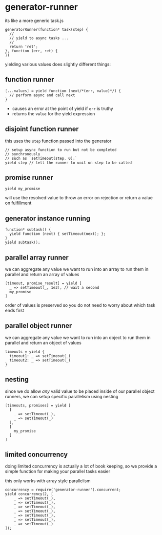 # generator-runner
its like a more generic task.js

```
generatorRunner(function* task(step) {
  //
  // yield to async tasks ...
  //
  return 'ret';
}, function (err, ret) {
})
```

yielding various values does slightly different things:

## function runner

```
[...values] = yield function (next/*(err, value)*/) {
  // perform async and call next
}
```

* causes an error at the point of yield if `err` is truthy
* returns the `value` for the yield expression 

## disjoint function runner

this uses the `step` function passed into the generator

```
// setup async function to run but not be completed
// synchronously
// such as `setTimeout(step, 0);`
yield step // tell the runner to wait on step to be called
```

## promise runner

```
yield my_promise
```

will use the resolved value to throw an error on rejection or return a value on fulfillment

## generator instance running


```
function* subtask() {
  yield function (next) { setTimeout(next); };
}
yield subtask();
```

## parallel array runner

we can aggregate any value we want to run into an array to run them in parallel and return an array of values

```
[timeout, promise_result] = yield [
  _ => setTimeout(_, 1e3), // wait a second
  my_promise
]
``` 

order of values is preserved so you do not need to worry about which task ends first

## parallel object runner

we can aggregate any value we want to run into an object to run them in parallel and return an object of values

```
timeouts = yield {
  timeout1: _ => setTimeout(_)
  timeout2: _ => setTimeout(_)
}
```

## nesting

since we do allow *any* valid value to be placed inside of our parallel object runners, we can setup specific parallelism using nesting

```
[timeouts, promises] = yield [
  [
    _ => setTimeout(_),
    _ => setTimeout(_)
  ],
  [
    my_promise
  ]
]
```

## limited concurrency

doing limited concurrency is actually a lot of book keeping, so we provide a simple function for making your parallel tasks easier

this only works with array style parallelism

```
concurrency = require('generator-runner').concurrent;
yield concurrency(2, [
    _ => setTimeout(_),
    _ => setTimeout(_),
    _ => setTimeout(_),
    _ => setTimeout(_),
    _ => setTimeout(_),
    _ => setTimeout(_),
    _ => setTimeout(_)
]);
```

